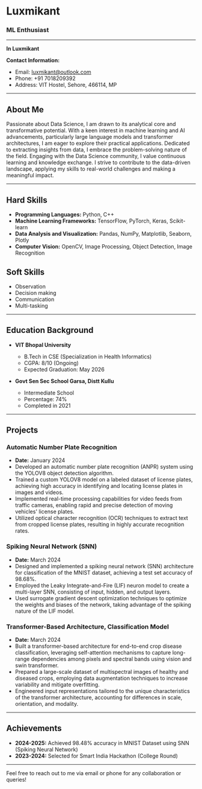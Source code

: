# Luxmikant

### ML Enthusiast

---

**In Luxmikant**

**Contact Information:**
- Email: [luxmikant@outlook.com](mailto:luxmikant@outlook.com)
- Phone: +91 7018209392
- Address: VIT Hostel, Sehore, 466114, MP

---

## About Me
Passionate about Data Science, I am drawn to its analytical core and transformative potential. With a keen interest in machine learning and AI advancements, particularly large language models and transformer architectures, I am eager to explore their practical applications. Dedicated to extracting insights from data, I embrace the problem-solving nature of the field. Engaging with the Data Science community, I value continuous learning and knowledge exchange. I strive to contribute to the data-driven landscape, applying my skills to real-world challenges and making a meaningful impact.

---

## Hard Skills
- **Programming Languages:** Python, C++
- **Machine Learning Frameworks:** TensorFlow, PyTorch, Keras, Scikit-learn
- **Data Analysis and Visualization:** Pandas, NumPy, Matplotlib, Seaborn, Plotly
- **Computer Vision:** OpenCV, Image Processing, Object Detection, Image Recognition

## Soft Skills
- Observation
- Decision making
- Communication
- Multi-tasking

---

## Education Background
- **VIT Bhopal University**
  - B.Tech in CSE (Specialization in Health Informatics)
  - CGPA: 8/10 (Ongoing)
  - Expected Graduation: May 2026

- **Govt Sen Sec School Garsa, Distt Kullu**
  - Intermediate School
  - Percentage: 74%
  - Completed in 2021

---

## Projects
### Automatic Number Plate Recognition
- **Date:** January 2024
- Developed an automatic number plate recognition (ANPR) system using the YOLOV8 object detection algorithm.
- Trained a custom YOLOV8 model on a labeled dataset of license plates, achieving high accuracy in identifying and locating license plates in images and videos.
- Implemented real-time processing capabilities for video feeds from traffic cameras, enabling rapid and precise detection of moving vehicles' license plates.
- Utilized optical character recognition (OCR) techniques to extract text from cropped license plates, resulting in highly accurate recognition rates.

### Spiking Neural Network (SNN)
- **Date:** March 2024
- Designed and implemented a spiking neural network (SNN) architecture for classification of the MNIST dataset, achieving a test set accuracy of 98.68%.
- Employed the Leaky Integrate-and-Fire (LIF) neuron model to create a multi-layer SNN, consisting of input, hidden, and output layers.
- Used surrogate gradient descent optimization techniques to optimize the weights and biases of the network, taking advantage of the spiking nature of the LIF model.

### Transformer-Based Architecture, Classification Model
- **Date:** March 2024
- Built a transformer-based architecture for end-to-end crop disease classification, leveraging self-attention mechanisms to capture long-range dependencies among pixels and spectral bands using vision and swin transformer.
- Prepared a large-scale dataset of multispectral images of healthy and diseased crops, employing data augmentation techniques to increase variability and mitigate overfitting.
- Engineered input representations tailored to the unique characteristics of the transformer architecture, accounting for differences in scale, orientation, and modality.

---

## Achievements
- **2024-2025:** Achieved 98.48% accuracy in MNIST Dataset using SNN (Spiking Neural Network)
- **2023-2024:** Selected for Smart India Hackathon (College Round)

---

Feel free to reach out to me via email or phone for any collaboration or queries!
